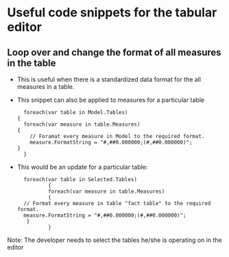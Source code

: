 
# Useful code snippets for the tabular editor

## Loop over and change the format of all measures in the table

* This is useful when there is a standardized data format for the all measures in a table. 

* This snippet can also be applied to measures for a particular table

        foreach(var table in Model.Tables)
      {
        foreach(var measure in table.Measures)
      {
          // Foramat every measure in Model to the required format.
          measure.FormatString = "#,##0.000000;(#,##0.000000)";
      }
        }

* This would be an update for a particular table:

        foreach(var table in Selected.Tables)
                {
                foreach(var measure in table.Measures)
                {
        // Format every measure in table "fact table" to the required format.
        measure.FormatString = "#,##0.000000;(#,##0.000000)";
         }
                }
                
 Note: The developer needs to select the tables he/she is operating on in the editor
